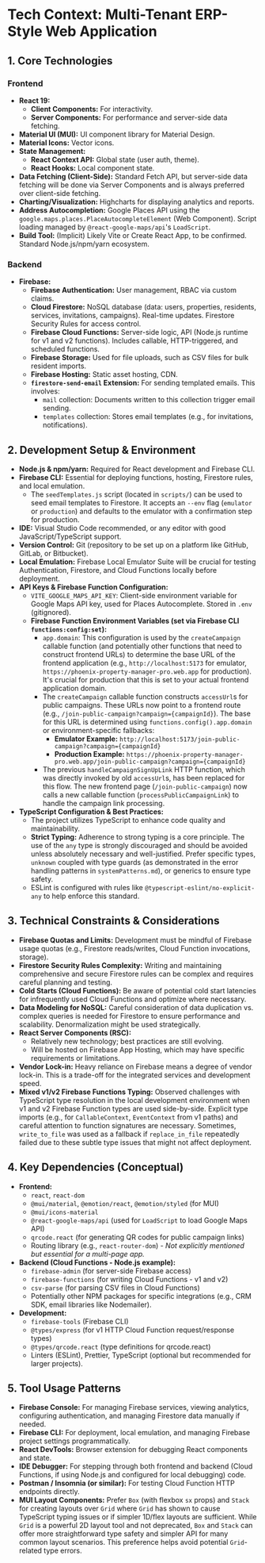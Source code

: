 # Tech Context: Multi-Tenant ERP-Style Web Application

## 1. Core Technologies

### Frontend
*   **React 19:**
    *   **Client Components:** For interactivity.
    *   **Server Components:** For performance and server-side data fetching.
*   **Material UI (MUI):** UI component library for Material Design.
*   **Material Icons:** Vector icons.
*   **State Management:**
    *   **React Context API:** Global state (user auth, theme).
    *   **React Hooks:** Local component state.
*   **Data Fetching (Client-Side):** Standard Fetch API, but server-side data fetching will be done via Server Components and is always preferred over client-side fetching.
*   **Charting/Visualization:** Highcharts for displaying analytics and reports.
*   **Address Autocompletion:** Google Places API using the `google.maps.places.PlaceAutocompleteElement` (Web Component). Script loading managed by `@react-google-maps/api`'s `LoadScript`.
*   **Build Tool:** (Implicit) Likely Vite or Create React App, to be confirmed. Standard Node.js/npm/yarn ecosystem.

### Backend
*   **Firebase:**
    *   **Firebase Authentication:** User management, RBAC via custom claims.
    *   **Cloud Firestore:** NoSQL database (data: users, properties, residents, services, invitations, campaigns). Real-time updates. Firestore Security Rules for access control.
    *   **Firebase Cloud Functions:** Server-side logic, API (Node.js runtime for v1 and v2 functions). Includes callable, HTTP-triggered, and scheduled functions.
    *   **Firebase Storage:** Used for file uploads, such as CSV files for bulk resident imports.
    *   **Firebase Hosting:** Static asset hosting, CDN.
    *   **`firestore-send-email` Extension:** For sending templated emails. This involves:
        *   `mail` collection: Documents written to this collection trigger email sending.
        *   `templates` collection: Stores email templates (e.g., for invitations, notifications).

## 2. Development Setup & Environment

*   **Node.js & npm/yarn:** Required for React development and Firebase CLI.
*   **Firebase CLI:** Essential for deploying functions, hosting, Firestore rules, and local emulation.
    *   The `seedTemplates.js` script (located in `scripts/`) can be used to seed email templates to Firestore. It accepts an `--env` flag (`emulator` or `production`) and defaults to the emulator with a confirmation step for production.
*   **IDE:** Visual Studio Code recommended, or any editor with good JavaScript/TypeScript support.
*   **Version Control:** Git (repository to be set up on a platform like GitHub, GitLab, or Bitbucket).
*   **Local Emulation:** Firebase Local Emulator Suite will be crucial for testing Authentication, Firestore, and Cloud Functions locally before deployment.
*   **API Keys & Firebase Function Configuration:**
    *   `VITE_GOOGLE_MAPS_API_KEY`: Client-side environment variable for Google Maps API key, used for Places Autocomplete. Stored in `.env` (gitignored).
    *   **Firebase Function Environment Variables (set via Firebase CLI `functions:config:set`):**
        *   `app.domain`: This configuration is used by the `createCampaign` callable function (and potentially other functions that need to construct frontend URLs) to determine the base URL of the frontend application (e.g., `http://localhost:5173` for emulator, `https://phoenix-property-manager-pro.web.app` for production). It's crucial for production that this is set to your actual frontend application domain.
        *   The `createCampaign` callable function constructs `accessUrl`s for public campaigns. These URLs now point to a frontend route (e.g., `/join-public-campaign?campaign={campaignId}`). The base for this URL is determined using `functions.config().app.domain` or environment-specific fallbacks:
            *   **Emulator Example:** `http://localhost:5173/join-public-campaign?campaign={campaignId}`
            *   **Production Example:** `https://phoenix-property-manager-pro.web.app/join-public-campaign?campaign={campaignId}`
        *   The previous `handleCampaignSignUpLink` HTTP function, which was directly invoked by old `accessUrl`s, has been replaced for this flow. The new frontend page (`/join-public-campaign`) now calls a new callable function (`processPublicCampaignLink`) to handle the campaign link processing.
*   **TypeScript Configuration & Best Practices:**
    *   The project utilizes TypeScript to enhance code quality and maintainability.
    *   **Strict Typing:** Adherence to strong typing is a core principle. The use of the `any` type is strongly discouraged and should be avoided unless absolutely necessary and well-justified. Prefer specific types, `unknown` coupled with type guards (as demonstrated in the error handling patterns in `systemPatterns.md`), or generics to ensure type safety.
    *   ESLint is configured with rules like `@typescript-eslint/no-explicit-any` to help enforce this standard.

## 3. Technical Constraints & Considerations

*   **Firebase Quotas and Limits:** Development must be mindful of Firebase usage quotas (e.g., Firestore reads/writes, Cloud Function invocations, storage).
*   **Firestore Security Rules Complexity:** Writing and maintaining comprehensive and secure Firestore rules can be complex and requires careful planning and testing.
*   **Cold Starts (Cloud Functions):** Be aware of potential cold start latencies for infrequently used Cloud Functions and optimize where necessary.
*   **Data Modeling for NoSQL:** Careful consideration of data duplication vs. complex queries is needed for Firestore to ensure performance and scalability. Denormalization might be used strategically.
*   **React Server Components (RSC):**
    *   Relatively new technology; best practices are still evolving.
    *   Will be hosted on Firebase App Hosting, which may have specific requirements or limitations.
*   **Vendor Lock-in:** Heavy reliance on Firebase means a degree of vendor lock-in. This is a trade-off for the integrated services and development speed.
*   **Mixed v1/v2 Firebase Functions Typing:** Observed challenges with TypeScript type resolution in the local development environment when v1 and v2 Firebase Function types are used side-by-side. Explicit type imports (e.g., for `CallableContext`, `EventContext` from v1 paths) and careful attention to function signatures are necessary. Sometimes, `write_to_file` was used as a fallback if `replace_in_file` repeatedly failed due to these subtle type issues that might not affect deployment.

## 4. Key Dependencies (Conceptual)

*   **Frontend:**
    *   `react`, `react-dom`
    *   `@mui/material`, `@emotion/react`, `@emotion/styled` (for MUI)
    *   `@mui/icons-material`
    *   `@react-google-maps/api` (used for `LoadScript` to load Google Maps API)
    *   `qrcode.react` (for generating QR codes for public campaign links)
    *   Routing library (e.g., `react-router-dom`) - *Not explicitly mentioned but essential for a multi-page app.*
*   **Backend (Cloud Functions - Node.js example):**
    *   `firebase-admin` (for server-side Firebase access)
    *   `firebase-functions` (for writing Cloud Functions - v1 and v2)
    *   `csv-parse` (for parsing CSV files in Cloud Functions)
    *   Potentially other NPM packages for specific integrations (e.g., CRM SDK, email libraries like Nodemailer).
*   **Development:**
    *   `firebase-tools` (Firebase CLI)
    *   `@types/express` (for v1 HTTP Cloud Function request/response types)
    *   `@types/qrcode.react` (type definitions for qrcode.react)
    *   Linters (ESLint), Prettier, TypeScript (optional but recommended for larger projects).

## 5. Tool Usage Patterns

*   **Firebase Console:** For managing Firebase services, viewing analytics, configuring authentication, and managing Firestore data manually if needed.
*   **Firebase CLI:** For deployment, local emulation, and managing Firebase project settings programmatically.
*   **React DevTools:** Browser extension for debugging React components and state.
*   **IDE Debugger:** For stepping through both frontend and backend (Cloud Functions, if using Node.js and configured for local debugging) code.
*   **Postman / Insomnia (or similar):** For testing Cloud Function HTTP endpoints directly.
*   **MUI Layout Components:** Prefer `Box` (with flexbox `sx` props) and `Stack` for creating layouts over `Grid` where `Grid` has shown to cause TypeScript typing issues or if simpler 1D/flex layouts are sufficient. While `Grid` is a powerful 2D layout tool and not deprecated, `Box` and `Stack` can offer more straightforward type safety and simpler API for many common layout scenarios. This preference helps avoid potential `Grid`-related type errors.
